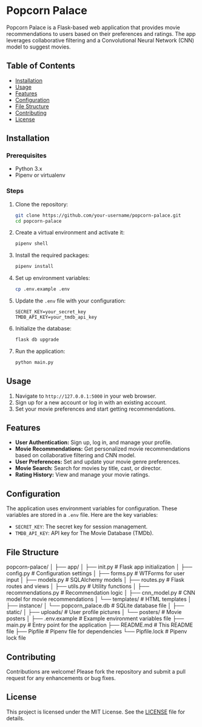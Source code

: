 # Popcorn Palace

Popcorn Palace is a Flask-based web application that provides movie recommendations to users based on their preferences and ratings. The app leverages collaborative filtering and a Convolutional Neural Network (CNN) model to suggest movies.

## Table of Contents

- [Installation](#installation)
- [Usage](#usage)
- [Features](#features)
- [Configuration](#configuration)
- [File Structure](#file-structure)
- [Contributing](#contributing)
- [License](#license)

## Installation

### Prerequisites

- Python 3.x
- Pipenv or virtualenv

### Steps

1. Clone the repository:
    ```bash
    git clone https://github.com/your-username/popcorn-palace.git
    cd popcorn-palace
    ```

2. Create a virtual environment and activate it:
    ```bash
    pipenv shell
    ```

3. Install the required packages:
    ```bash
    pipenv install
    ```

4. Set up environment variables:
    ```bash
    cp .env.example .env
    ```

5. Update the `.env` file with your configuration:
    ```env
    SECRET_KEY=your_secret_key
    TMDB_API_KEY=your_tmdb_api_key
    ```

6. Initialize the database:
    ```bash
    flask db upgrade
    ```

7. Run the application:
    ```bash
    python main.py
    ```

## Usage

1. Navigate to `http://127.0.0.1:5000` in your web browser.
2. Sign up for a new account or log in with an existing account.
3. Set your movie preferences and start getting recommendations.

## Features

- **User Authentication:** Sign up, log in, and manage your profile.
- **Movie Recommendations:** Get personalized movie recommendations based on collaborative filtering and CNN model.
- **User Preferences:** Set and update your movie genre preferences.
- **Movie Search:** Search for movies by title, cast, or director.
- **Rating History:** View and manage your movie ratings.

## Configuration

The application uses environment variables for configuration. These variables are stored in a `.env` file. Here are the key variables:

- `SECRET_KEY`: The secret key for session management.
- `TMDB_API_KEY`: API key for The Movie Database (TMDb).

## File Structure

popcorn-palace/
│
├── app/
│ ├── init.py # Flask app initialization
│ ├── config.py # Configuration settings
│ ├── forms.py # WTForms for user input
│ ├── models.py # SQLAlchemy models
│ ├── routes.py # Flask routes and views
│ ├── utils.py # Utility functions
│ ├── recommendations.py # Recommendation logic
│ ├── cnn_model.py # CNN model for movie recommendations
│ └── templates/ # HTML templates
│
├── instance/
│ └── popcorn_palace.db # SQLite database file
│
├── static/
│ ├── uploads/ # User profile pictures
│ └── posters/ # Movie posters
│
├── .env.example # Example environment variables file
├── main.py # Entry point for the application
├── README.md # This README file
├── Pipfile # Pipenv file for dependencies
└── Pipfile.lock # Pipenv lock file


## Contributing

Contributions are welcome! Please fork the repository and submit a pull request for any enhancements or bug fixes.

## License

This project is licensed under the MIT License. See the [LICENSE](LICENSE) file for details.
